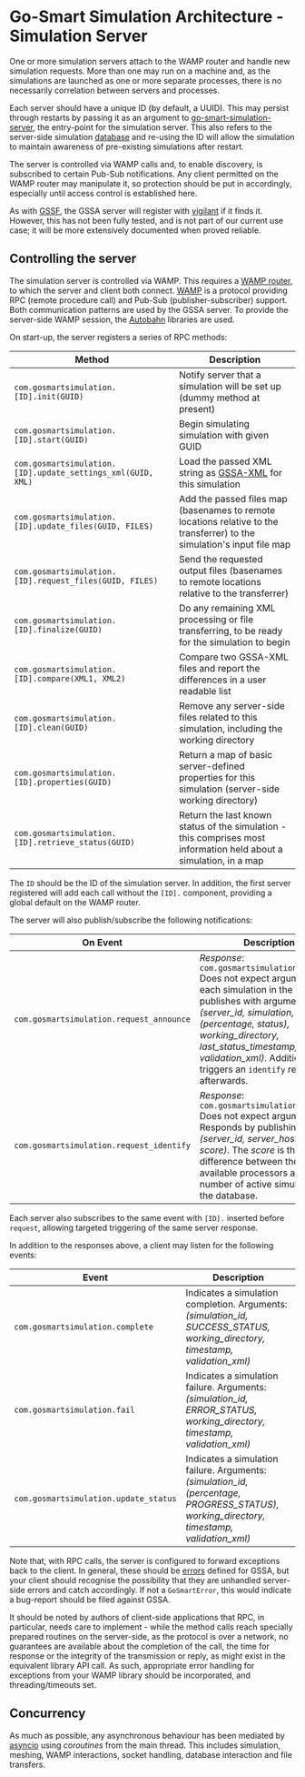 # Go-Smart Simulation Architecture - Simulation Server

One or more simulation servers attach to the WAMP router and handle new
simulation requests. More than one may run on a machine and, as the simulations
are launched as one or more separate processes, there is no necessarily
correlation between servers and processes.

Each server should have a unique ID (by default, a UUID). This may persist
through restarts by passing it as an argument to
[go-smart-simulation-server](executables.md#go-smart-simulation-server), the
entry-point for the simulation server. This also refers to the server-side
simulation [database](database.md) and re-using the ID will allow the simulation
to maintain awareness of pre-existing simulations after restart.

The server is controlled via WAMP calls and, to enable discovery, is subscribed to
certain Pub-Sub
notifications. Any client permitted on the WAMP router may manipulate it, so
protection should be put in accordingly, especially until access control is
established here.

As with [GSSF](gssf/logging.md#statistics-monitoring), the GSSA server will
register with [vigilant](https://github.com/redbrain/vigilant) if it finds it.
However, this has not been fully tested, and is not part of our current use case;
it will be more extensively documented when proved reliable.

## Controlling the server

The simulation server is controlled via WAMP. This requires a [WAMP
router](router.md), to which the server and client both connect.
[WAMP](http://wamp-proto.org/) is a
protocol providing RPC (remote procedure call) and Pub-Sub
(publisher-subscriber) support. Both communication patterns are used by the
GSSA server. To provide the server-side WAMP session, the
[Autobahn](http://autobahn.ws/) libraries are used.

On start-up, the server registers a series of RPC methods:

Method | Description
-------|------------
`com.gosmartsimulation.[ID].init(GUID)` | Notify server that a simulation will be set up (dummy method at present)
`com.gosmartsimulation.[ID].start(GUID)` | Begin simulating simulation with given GUID
`com.gosmartsimulation.[ID].update_settings_xml(GUID, XML)` | Load the passed XML string as [GSSA-XML](gssa-xml.md) for this simulation
`com.gosmartsimulation.[ID].update_files(GUID, FILES)` | Add the passed files map (basenames to remote locations relative to the transferrer) to the simulation's input file map
`com.gosmartsimulation.[ID].request_files(GUID, FILES)` | Send the requested output files (basenames to remote locations relative to the transferrer)
`com.gosmartsimulation.[ID].finalize(GUID)` | Do any remaining XML processing or file transferring, to be ready for the simulation to begin
`com.gosmartsimulation.[ID].compare(XML1, XML2)` | Compare two GSSA-XML files and report the differences in a user readable list
`com.gosmartsimulation.[ID].clean(GUID)` | Remove any server-side files related to this simulation, including the working directory
`com.gosmartsimulation.[ID].properties(GUID)` | Return a map of basic server-defined properties for this simulation (server-side working directory)
`com.gosmartsimulation.[ID].retrieve_status(GUID)` | Return the last known status of the simulation - this comprises most information held about a simulation, in a map

The `ID` should be the ID of the simulation server. In addition, the first
server registered will add each call without the `[ID].` component, providing a
global default on the WAMP router.

The server will also publish/subscribe the following notifications:

On Event | Description
------|----------------------
`com.gosmartsimulation.request_announce` | *Response*: `com.gosmartsimulation.announce`<br/> Does not expect arguments. For each simulation in the database, publishes with arguments: *(server_id, simulation, (percentage, status), working_directory, last_status_timestamp, validation_xml)*. Additionally, triggers an `identify` response afterwards.
`com.gosmartsimulation.request_identify` | *Response*: `com.gosmartsimulation.identify`<br/> Does not expect arguments. Responds by publishing *(server_id, server_hostname, score)*. The *score* is the difference between the available processors and the number of active simulations in the database.

Each server also subscribes to the same event with `[ID].` inserted before
`request`, allowing targeted triggering of the same server response.

In addition to the responses above, a client may listen for the following
events:

Event | Description
------|------------
`com.gosmartsimulation.complete` | Indicates a simulation completion. Arguments: *(simulation_id, SUCCESS_STATUS, working_directory, timestamp, validation_xml)*
`com.gosmartsimulation.fail` | Indicates a simulation failure. Arguments: *(simulation_id, ERROR_STATUS, working_directory, timestamp, validation_xml)*
`com.gosmartsimulation.update_status` | Indicates a simulation failure. Arguments: *(simulation_id, (percentage, PROGRESS_STATUS), working_directory, timestamp, validation_xml)*

Note that, with RPC calls, the server is configured to forward exceptions back
to the client. In general, these should be [errors](errors.md) defined for GSSA,
but your client should recognise the possibility that they are unhandled
server-side errors and catch accordingly. If not a `GoSmartError`, this would indicate a bug-report
should be filed against GSSA.

It should be noted by authors of client-side applications that RPC, in
particular, needs care to implement - while the method calls reach specially
prepared routines on the server-side, as the protocol is over a network, no
guarantees are available about the completion of the call, the time for response or the integrity of the
transmission or reply, as might exist in the equivalent library API call. As
such, appropriate error handling for exceptions from your WAMP library should be
incorporated, and threading/timeouts set.

## Concurrency

As much as possible, any asynchronous behaviour has been mediated by
[asyncio](https://docs.python.org/3/library/asyncio.html)
using *coroutines* from the main thread. This includes simulation, meshing, WAMP
interactions, socket handling, database interaction and file transfers.
